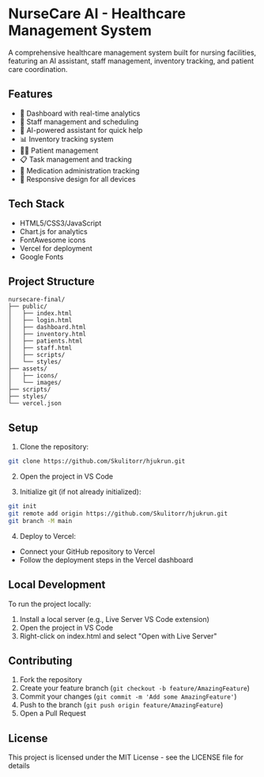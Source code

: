 # NurseCare AI - Healthcare Management System

A comprehensive healthcare management system built for nursing facilities, featuring an AI assistant, staff management, inventory tracking, and patient care coordination.

## Features

- 🏥 Dashboard with real-time analytics
- 👥 Staff management and scheduling
- 🤖 AI-powered assistant for quick help
- 📊 Inventory tracking system
- 👨‍⚕️ Patient management
- 📋 Task management and tracking
- 💊 Medication administration tracking
- 📱 Responsive design for all devices

## Tech Stack

- HTML5/CSS3/JavaScript
- Chart.js for analytics
- FontAwesome icons
- Vercel for deployment
- Google Fonts

## Project Structure

```
nursecare-final/
├── public/
│   ├── index.html
│   ├── login.html
│   ├── dashboard.html
│   ├── inventory.html
│   ├── patients.html
│   ├── staff.html
│   ├── scripts/
│   └── styles/
├── assets/
│   ├── icons/
│   └── images/
├── scripts/
├── styles/
└── vercel.json
```

## Setup

1. Clone the repository:
```bash
git clone https://github.com/Skulitorr/hjukrun.git
```

2. Open the project in VS Code

3. Initialize git (if not already initialized):
```bash
git init
git remote add origin https://github.com/Skulitorr/hjukrun.git
git branch -M main
```

4. Deploy to Vercel:
- Connect your GitHub repository to Vercel
- Follow the deployment steps in the Vercel dashboard

## Local Development

To run the project locally:

1. Install a local server (e.g., Live Server VS Code extension)
2. Open the project in VS Code
3. Right-click on index.html and select "Open with Live Server"

## Contributing

1. Fork the repository
2. Create your feature branch (`git checkout -b feature/AmazingFeature`)
3. Commit your changes (`git commit -m 'Add some AmazingFeature'`)
4. Push to the branch (`git push origin feature/AmazingFeature`)
5. Open a Pull Request

## License

This project is licensed under the MIT License - see the LICENSE file for details